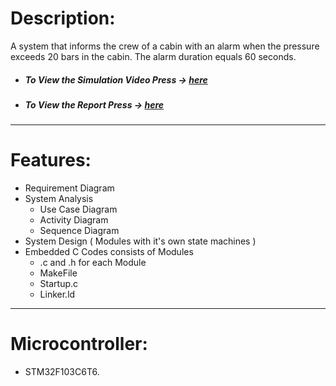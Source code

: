 # Description:

A system that informs the crew of a cabin with an alarm when the pressure exceeds 20 bars in the cabin. 
The alarm duration equals 60 seconds.

- ##### To View the Simulation Video Press -> [here](https://drive.google.com/file/d/1u61pxLey7LehtMpDT40JLqlZxcdWkLWp/view?usp=sharing)

- ##### To View the Report Press -> [here](https://github.com/mgtera200/Master-Embedded-System/blob/main/PROJECTS/%5B%20Pressure-Controlling-System%20%5D/Report%20%5B%20PDF%20%5D/REPORT.pdf)

---

# Features:

- Requirement Diagram
- System Analysis
	- Use Case Diagram
	- Activity Diagram
	- Sequence Diagram
- System Design ( Modules with it's own state machines )
- Embedded C Codes consists of Modules
	- .c and .h for each Module
	- MakeFile
	- Startup.c
	- Linker.ld


---

# Microcontroller:

- STM32F103C6T6.

